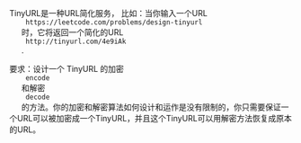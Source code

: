 <html>
 <body>
  <p>
   TinyURL是一种URL简化服务， 比如：当你输入一个URL
   <code>
    https://leetcode.com/problems/design-tinyurl
   </code>
   时，它将返回一个简化的URL
   <code>
    http://tinyurl.com/4e9iAk
   </code>
   .
  </p>
  <p>
   要求：设计一个 TinyURL 的加密
   <code>
    encode
   </code>
   和解密
   <code>
    decode
   </code>
   的方法。你的加密和解密算法如何设计和运作是没有限制的，你只需要保证一个URL可以被加密成一个TinyURL，并且这个TinyURL可以用解密方法恢复成原本的URL。
  </p>
 </body>
</html>